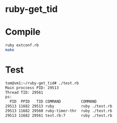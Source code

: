 # ruby-get_tid

# Compile
```bash
ruby extconf.rb
make
```

# Test

```bash
tom@vm1:~/ruby-get_tid# ./test.rb
Main proccess PID: 29513
Thread TID: 29561
ps:
  PID  PPID   TID COMMAND         COMMAND
29513 11682 29513 ruby            ruby ./test.rb
29513 11682 29560 ruby-timer-thr  ruby ./test.rb
29513 11682 29561 test.rb:7       ruby ./test.rb
```

